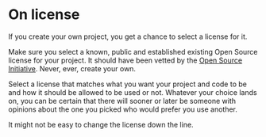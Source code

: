# On license

If you create your own project, you get a chance to select a license for it.

Make sure you select a known, public and established existing Open Source
license for your project. It should have been vetted by the [Open Source
Initiative](https://opensource.org/). Never, ever, create your own.

Select a license that matches what you want your project and code to be and
how it should be allowed to be used or not. Whatever your choice lands on, you
can be certain that there will sooner or later be someone with opinions about
the one you picked who would prefer you use another.

It might not be easy to change the license down the line.

